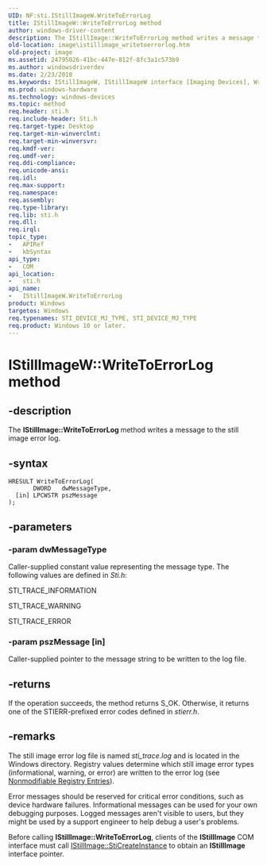 ```yaml
---
UID: NF:sti.IStillImageW.WriteToErrorLog
title: IStillImageW::WriteToErrorLog method
author: windows-driver-content
description: The IStillImage::WriteToErrorLog method writes a message to the still image error log.
old-location: image\istillimage_writetoerrorlog.htm
old-project: image
ms.assetid: 24795026-41bc-447e-812f-8fc3a1c573b9
ms.author: windowsdriverdev
ms.date: 2/23/2018
ms.keywords: IStillImageW, IStillImageW interface [Imaging Devices], WriteToErrorLog method, IStillImageW::WriteToErrorLog, IStillImageW::WriteToErrorLogiwiade, WriteToErrorLog method [Imaging Devices], WriteToErrorLog method [Imaging Devices], IStillImageW interface, WriteToErrorLog,IStillImageW.WriteToErrorLog, image.istillimage_writetoerrorlog, sti/IStillImageW::WriteToErrorLog, stifnc_1f27ad38-72b2-4b5f-8bb1-3456bfbd207a.xml
ms.prod: windows-hardware
ms.technology: windows-devices
ms.topic: method
req.header: sti.h
req.include-header: Sti.h
req.target-type: Desktop
req.target-min-winverclnt: 
req.target-min-winversvr: 
req.kmdf-ver: 
req.umdf-ver: 
req.ddi-compliance: 
req.unicode-ansi: 
req.idl: 
req.max-support: 
req.namespace: 
req.assembly: 
req.type-library: 
req.lib: sti.h
req.dll: 
req.irql: 
topic_type:
-	APIRef
-	kbSyntax
api_type:
-	COM
api_location:
-	sti.h
api_name:
-	IStillImageW.WriteToErrorLog
product: Windows
targetos: Windows
req.typenames: STI_DEVICE_MJ_TYPE, STI_DEVICE_MJ_TYPE
req.product: Windows 10 or later.
---
```


# IStillImageW::WriteToErrorLog method


## -description


The <b>IStillImage::WriteToErrorLog </b>method writes a message to the still image error log.


## -syntax


````
HRESULT WriteToErrorLog(
       DWORD   dwMessageType,
  [in] LPCWSTR pszMessage
);
````


## -parameters




### -param dwMessageType

Caller-supplied constant value representing the message type. The following values are defined in <i>Sti.h</i>:

STI_TRACE_INFORMATION

STI_TRACE_WARNING

STI_TRACE_ERROR


### -param pszMessage [in]

Caller-supplied pointer to the message string to be written to the log file.


## -returns



If the operation succeeds, the method returns S_OK. Otherwise, it returns one of the STIERR-prefixed error codes defined in <i>stierr.h</i>.




## -remarks



The still image error log file is named <i>sti_trace.log</i> and is located in the Windows directory. Registry values determine which still image error types (informational, warning, or error) are written to the error log (see <a href="https://msdn.microsoft.com/cedc8afc-54c4-485e-989c-481fe30d899b">Nonmodifiable Registry Entries</a>).

Error messages should be reserved for critical error conditions, such as device hardware failures. Informational messages can be used for your own debugging purposes. Logged messages aren't visible to users, but they might be used by a support engineer to help debug a user's problems.

Before calling <b>IStillImage::WriteToErrorLog</b>, clients of the <b>IStillImage</b> COM interface must call <a href="https://msdn.microsoft.com/library/windows/hardware/ff543804">IStillImage::StiCreateInstance</a> to obtain an <b>IStillImage</b> interface pointer.



